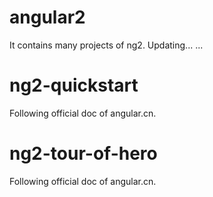 # angular2
It contains many projects of ng2.  Updating... ...

# ng2-quickstart
Following official doc of angular.cn.

# ng2-tour-of-hero
Following official doc of angular.cn.

